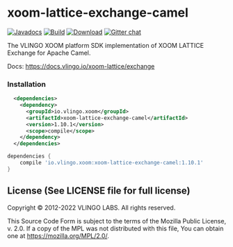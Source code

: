 # xoom-lattice-exchange-camel

[![Javadocs](http://javadoc.io/badge/io.vlingo.xoom/xoom-lattice-exchange-camel.svg?color=brightgreen)](http://javadoc.io/doc/io.vlingo.xoom/xoom-lattice-exchange-camel) [![Build](https://github.com/vlingo/xoom-lattice-exchange-camel/workflows/Build/badge.svg)](https://github.com/vlingo/xoom-lattice-exchange-camel/actions?query=workflow%3ABuild) [![Download](https://img.shields.io/maven-central/v/io.vlingo.xoom/xoom-lattice-exchange-camel?label=maven)](https://search.maven.org/artifact/io.vlingo.xoom/xoom-lattice-exchange-camel) [![Gitter chat](https://badges.gitter.im/gitterHQ/gitter.png)](https://gitter.im/vlingo-platform-java/lattice)

The VLINGO XOOM platform SDK implementation of XOOM LATTICE Exchange for Apache Camel.

Docs: https://docs.vlingo.io/xoom-lattice/exchange

### Installation

```xml
  <dependencies>
    <dependency>
      <groupId>io.vlingo.xoom</groupId>
      <artifactId>xoom-lattice-exchange-camel</artifactId>
      <version>1.10.1</version>
      <scope>compile</scope>
    </dependency>
  </dependencies>
```

```gradle
dependencies {
    compile 'io.vlingo.xoom:xoom-lattice-exchange-camel:1.10.1'
}
```

License (See LICENSE file for full license)
-------------------------------------------
Copyright © 2012-2022 VLINGO LABS. All rights reserved.

This Source Code Form is subject to the terms of the
Mozilla Public License, v. 2.0. If a copy of the MPL
was not distributed with this file, You can obtain
one at https://mozilla.org/MPL/2.0/.
